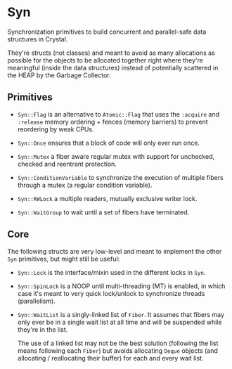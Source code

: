 # Syn

Synchronization primitives to build concurrent and parallel-safe data structures
in Crystal.

They're structs (not classes) and meant to avoid as many allocations as possible
for the objects to be allocated together right where they're meaningful (inside
the data structures) instead of potentially scattered in the HEAP by the Garbage
Collector.


## Primitives

- `Syn::Flag` is an alternative to `Atomic::Flag` that uses the `:acquire` and
  `:release` memory ordering + fences (memory barriers) to prevent reordering
  by weak CPUs.

- `Syn::Once` ensures that a block of code will only ever run once.

- `Syn::Mutex` a fiber aware regular mutex with support for unchecked, checked
  and reentrant protection.

- `Syn::ConditionVariable` to synchronize the execution of multiple fibers
  through a mutex (a regular condition variable).

- `Syn::RWLock` a multiple readers, mutually exclusive writer lock.

- `Syn::WaitGroup` to wait until a set of fibers have terminated.


## Core

The following structs are very low-level and meant to implement the other `Syn`
primitives, but might still be useful:

- `Syn::Lock` is the interface/mixin used in the different locks in `Syn`.

- `Syn::SpinLock` is a NOOP until multi-threading (MT) is enabled, in which case
  it's meant to very quick lock/unlock to synchronize threads (parallelism).

- `Syn::WaitList` is a singly-linked list of `Fiber`. It assumes that fibers may
  only ever be in a single wait list at all time and will be suspended while
  they're in the list.

  The use of a linked list may not be the best solution (following the list
  means following each `Fiber`) but avoids allocating `Deque` objects (and
  allocating / reallocating their buffer) for each and every wait list.

